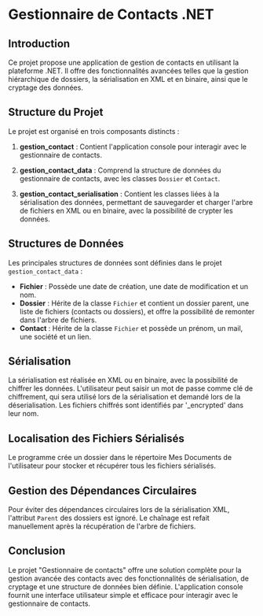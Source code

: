 # Gestionnaire de Contacts .NET

## Introduction

Ce projet propose une application de gestion de contacts en utilisant la plateforme .NET. Il offre des fonctionnalités avancées telles que la gestion hiérarchique de dossiers, la sérialisation en XML et en binaire, ainsi que le cryptage des données.

## Structure du Projet

Le projet est organisé en trois composants distincts :

1. **gestion_contact** : Contient l'application console pour interagir avec le gestionnaire de contacts.
   
2. **gestion_contact_data** : Comprend la structure de données du gestionnaire de contacts, avec les classes `Dossier` et `Contact`.

3. **gestion_contact_serialisation** : Contient les classes liées à la sérialisation des données, permettant de sauvegarder et charger l'arbre de fichiers en XML ou en binaire, avec la possibilité de crypter les données.

## Structures de Données

Les principales structures de données sont définies dans le projet `gestion_contact_data` :

- **Fichier** : Possède une date de création, une date de modification et un nom.
- **Dossier** : Hérite de la classe `Fichier` et contient un dossier parent, une liste de fichiers (contacts ou dossiers), et offre la possibilité de remonter dans l'arbre de fichiers.
- **Contact** : Hérite de la classe `Fichier` et possède un prénom, un mail, une société et un lien.

## Sérialisation

La sérialisation est réalisée en XML ou en binaire, avec la possibilité de chiffrer les données. L'utilisateur peut saisir un mot de passe comme clé de chiffrement, qui sera utilisé lors de la sérialisation et demandé lors de la déserialisation. Les fichiers chiffrés sont identifiés par '_encrypted' dans leur nom.

## Localisation des Fichiers Sérialisés

Le programme crée un dossier dans le répertoire Mes Documents de l'utilisateur pour stocker et récupérer tous les fichiers sérialisés.

## Gestion des Dépendances Circulaires

Pour éviter des dépendances circulaires lors de la sérialisation XML, l'attribut `Parent` des dossiers est ignoré. Le chaînage est refait manuellement après la récupération de l'arbre de fichiers.

## Conclusion

Le projet "Gestionnaire de contacts" offre une solution complète pour la gestion avancée des contacts avec des fonctionnalités de sérialisation, de cryptage et une structure de données bien définie. L'application console fournit une interface utilisateur simple et efficace pour interagir avec le gestionnaire de contacts.
